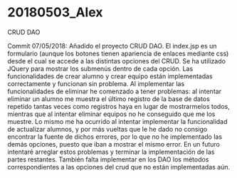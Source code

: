 # 20180503_Alex
CRUD DAO

Commit 07/05/2018: Añadido el proyecto CRUD DAO. El index.jsp es un formulario (aunque los botones tienen apariencia de enlaces mediante css) desde el cual se accede a las distintas opciones del CRUD. Se ha utilizado JQuery para mostrar los submenús dentro de cada opción. Las funcionalidades de crear alumno y crear equipo están implementadas correctamente y funcionan sin problema. Al implementar las funcionalidades de eliminar he comenzado a tener problemas: al intentar eliminar un alumno me muestra el último registro de la base de datos repetido tantas veces como registros haya en lugar de mostrarmelos todos, mientras que al intentar eliminar equipos no he conseguido que me los muestre. Lo mismo me ha ocurrido al intentar implementar la funcionalidad de actualizar alumnos, y por más vueltas que le he dado no consigo encontrar la fuente de dichos errores, por lo que no he implementado las demás opciones, puesto que iban a mostrar el mismo error. En un futuro intentaré arreglar estos problemas y terminar la implementación de las partes restantes. También falta implementar en los DAO los métodos correspondientes a las opciones del crud que no están implementadas aún.